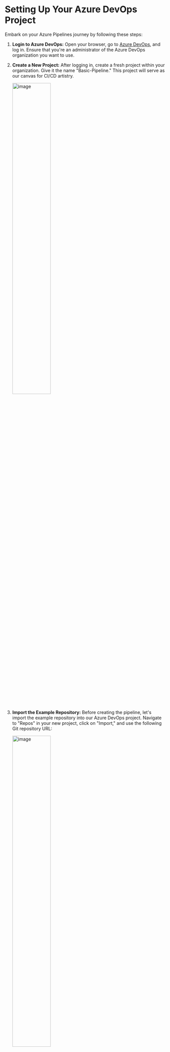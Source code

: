 # Setting Up Your Azure DevOps Project

Embark on your Azure Pipelines journey by following these steps:

1. **Login to Azure DevOps:**
   Open your browser, go to [Azure DevOps](https://dev.azure.com/), and log in. Ensure that you're an administrator of the Azure DevOps organization you want to use.

2. **Create a New Project:**
   After logging in, create a fresh project within your organization. Give it the name "Basic-Pipeline." This project will serve as our canvas for CI/CD artistry.

   <img src="https://github.com/mindmotivate/ADO_Basic_Pipeline/assets/130941970/4461b584-9bf0-4cc4-85fb-df7596ca9bed" alt="image" width="50%"/>

3. **Import the Example Repository:**
   Before creating the pipeline, let's import the example repository into our Azure DevOps project. Navigate to "Repos" in your new project, click on "Import," and use the following Git repository URL:

   <img src="https://github.com/mindmotivate/ADO_Basic_Pipeline/assets/130941970/b00cc041-ec5a-4a9d-8b57-73e2db3aa429" alt="image" width="50%"/>

   - Repository URL: `https://github.com/MicrosoftDocs/pipelines-java`

     Enter this repo URL in the "Clone URL *" field
<img src="https://github.com/mindmotivate/ADO_Basic_Pipeline/assets/130941970/88004761-9b26-4fda-8717-2e5b8fc348e7" alt="image" width="50%"/>

*We will need to wait a moment while the repo loads...*
   <img src="https://github.com/mindmotivate/ADO_Basic_Pipeline/assets/130941970/75e063ef-91b9-4219-ba80-b01518fafa67" alt="image" width="45%"/>

   Follow the prompts to complete the import. Now, you have the necessary codebase in your Azure DevOps repository.

5. **Create Your Pipeline:**
   Now that we have the code, let's create the pipeline. Head to "Pipelines" and select "New Pipeline" or "Create Pipeline" if it's your first. Choose GitHub as your source location, and you might need to sign in to GitHub if prompted.

   - Repository: Select the repository you just imported.

   - Azure Pipelines will guide you through the setup process, suggesting a Maven pipeline template tailored for Java.

You're all set! The stage is yours to craft your Basic Pipeline project.

